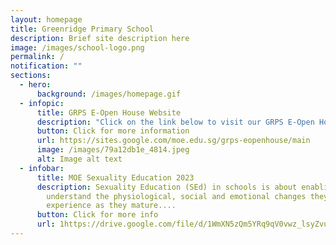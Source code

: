 ```yaml
---
layout: homepage
title: Greenridge Primary School
description: Brief site description here
image: /images/school-logo.png
permalink: /
notification: ""
sections:
  - hero:
      background: /images/homepage.gif
  - infopic:
      title: GRPS E-Open House Website
      description: "Click on the link below to visit our GRPS E-Open House website now. "
      button: Click for more information
      url: https://sites.google.com/moe.edu.sg/grps-eopenhouse/main
      image: /images/79a12db1e_4814.jpeg
      alt: Image alt text
  - infobar:
      title: MOE Sexuality Education 2023
      description: Sexuality Education (SEd) in schools is about enabling students to
        understand the physiological, social and emotional changes they
        experience as they mature....
      button: Click for more info
      url: 1https://drive.google.com/file/d/1WmXN5zQm5YRq9qV0vwz_lsyZvuZggUvE/view
---
```


